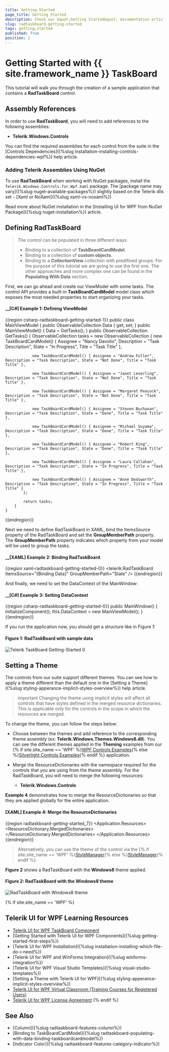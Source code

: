 ```yaml
---
title: Getting Started
page_title: Getting Started
description: Check our &quot;Getting Started&quot; documentation article for the RadTaskBoard {{ site.framework_name }} control.
slug: radtaskboard-getting-started
tags: getting,started
published: True
position: 2
---
```


# Getting Started with {{ site.framework_name }} TaskBoard

This tutorial will walk you through the creation of a sample application that contains a __RadTaskBoard__ control.

## Assembly References

In order to use __RadTaskBoard__, you will need to add references to the following assemblies:

* __Telerik.Windows.Controls__

You can find the required assemblies for each control from the suite in the [Controls Dependencies]({%slug installation-installing-controls-dependencies-wpf%}) help article.

### Adding Telerik Assemblies Using NuGet

To use __RadTaskBoard__ when working with NuGet packages, install the `Telerik.Windows.Controls.for.Wpf.Xaml` package. The [package name may vary]({%slug nuget-available-packages%}) slightly based on the Telerik dlls set - [Xaml or NoXaml]({%slug xaml-vs-noxaml%})

Read more about NuGet installation in the [Installing UI for WPF from NuGet Package]({%slug nuget-installation%}) article.

## Defining RadTaskBoard

> The control can be populated in three different ways. 
> * Binding to a collection of __TaskBoardCardModel__.
> * Binding to a collection of __custom objects__.
> * Binding to a __CollectionView__ collection with predifined groups. 
> For the purpose of this tutorial we are going to use the first one. The other approaches and more complex one can be found in the __Populating With Data__ section.

First, we can go ahead and create our ViewModel with some tasks. The control API provides a built-in __TaskBoardCardModel__ model class which exposes the most needed properties to start organizing your tasks.

#### __[C#] Example 1: Defining ViewModel
{{region csharp-radtaskboard-getting-started-1}}
    public class MainViewModel
	{
		public ObservableCollection<TaskBoardCardModel> Data { get; set; }
		public MainViewModel()
		{
			Data = GetTasks();
		}
		public ObservableCollection<TaskBoardCardModel> GetTasks()
		{
			ObservableCollection<TaskBoardCardModel> tasks = new ObservableCollection<TaskBoardCardModel>
			{
				new TaskBoardCardModel() { Assignee = "Nancy Davolio", Description = "Task Description", State = "In Progress", Title = "Task Title" },

				new TaskBoardCardModel() { Assignee = "Andrew Fuller", Description = "Task Description", State = "Not Done", Title = "Task Title" },

				new TaskBoardCardModel() { Assignee = "Janet Leverling", Description = "Task Description", State = "Not Done", Title = "Task Title" },

				new TaskBoardCardModel() { Assignee = "Margaret Peacock", Description = "Task Description", State = "Not Done", Title = "Task Title" },

				new TaskBoardCardModel() { Assignee = "Steven Buchanan", Description = "Task Description", State = "Done", Title = "Task Title" },

				new TaskBoardCardModel() { Assignee = "Michael Suyama", Description = "Task Description", State = "Done", Title = "Task Title" },

				new TaskBoardCardModel() { Assignee = "Robert King", Description = "Task Description", State = "Done", Title = "Task Title" },

				new TaskBoardCardModel() { Assignee = "Laura Callahan", Description = "Task Description", State = "In Progress", Title = "Task Title" },

				new TaskBoardCardModel() { Assignee = "Anne Dodsworth", Description = "Task Description", State = "In Progress", Title = "Task Title" }
			};

			return tasks;
		}
	}
{{endregion}}

Next we need to define RadTaskBoard in XAML, bind the ItemsSource property of the RadTaskBoard and set the __GroupMemberPath__ property. The __GroupMemberPath__ property indicates which property from your model will be used to group the tasks.

#### __[XAML] Example 2: Binding RadTaskBoard
{{region xaml-radtaskboard-getting-started-0}}
    <telerik:RadTaskBoard ItemsSource="{Binding Data}" GroupMemberPath="State" />
{{endregion}}

And finally, we need to set the DataContext of the MainWindow:

#### __[C#] Example 3: Setting DataContext
{{region csharp-radtaskboard-getting-started-0}}
    public MainWindow() 
    { 
        InitializeComponent(); 
        this.DataContext = new MainViewModel(); 
    }
{{endregion}}

If you run the application now, you should get a structure like in Figure 1:
#### Figure 1: RadTaskBoard with sample data
![Telerik TaskBoard Getting-Started 0](images/getting_started_1.png)

## Setting a Theme

The controls from our suite support different themes. You can see how to apply a theme different than the default one in the [Setting a Theme]({%slug styling-apperance-implicit-styles-overview%}) help article.

>important Changing the theme using implicit styles will affect all controls that have styles defined in the merged resource dictionaries. This is applicable only for the controls in the scope in which the resources are merged. 

To change the theme, you can follow the steps below:

* Choose between the themes and add reference to the corresponding theme assembly (ex: **Telerik.Windows.Themes.Windows8.dll**). You can see the different themes applied in the **Theming** examples from our {% if site.site_name == 'WPF' %}[WPF Controls Examples](https://demos.telerik.com/wpf/){% else %}[Silverlight Controls Examples](https://demos.telerik.com/silverlight/#Slider/Theming){% endif %} application.

* Merge the ResourceDictionaries with the namespace required for the controls that you are using from the theme assembly. For the RadTaskBoard, you will need to merge the following resources:

	* __Telerik.Windows.Controls__

__Example 4__ demonstrates how to merge the ResourceDictionaries so that they are applied globally for the entire application.

#### __[XAML] Example 4: Merge the ResourceDictionaries__  
{{region radtaskboard-getting-started_7}}
	<Application.Resources>
		<ResourceDictionary>
			<ResourceDictionary.MergedDictionaries>
				<ResourceDictionary Source="/Telerik.Windows.Themes.Windows8;component/Themes/System.Windows.xaml"/>
				<ResourceDictionary Source="/Telerik.Windows.Themes.Windows8;component/Themes/Telerik.Windows.Controls.xaml"/>
			</ResourceDictionary.MergedDictionaries>
		</ResourceDictionary>
	</Application.Resources>
{{endregion}}

>Alternatively, you can use the theme of the control via the {% if site.site_name == 'WPF' %}[StyleManager](https://docs.telerik.com/devtools/wpf/styling-and-appearance/stylemanager/common-styling-apperance-setting-theme-wpf){% else %}[StyleManager](https://docs.telerik.com/devtools/silverlight/styling-and-appearance/stylemanager/common-styling-apperance-setting-theme){% endif %}.

__Figure 2__ shows a RadTaskBoard with the **Windows8** theme applied.

#### __Figure 2: RadTaskBoard with the Windows8 theme__
![RadTaskBoard with Windows8 theme](images/RadTaskBoard-setting-theme.png)

{% if site.site_name == 'WPF' %}
## Telerik UI for WPF Learning Resources

* [Telerik UI for WPF TaskBoard Component](https://www.telerik.com/products/wpf/task-board.aspx)
* [Getting Started with Telerik UI for WPF Components]({%slug getting-started-first-steps%})
* [Telerik UI for WPF Installation]({%slug installation-installing-which-file-do-i-need%})
* [Telerik UI for WPF and WinForms Integration]({%slug winforms-integration%})
* [Telerik UI for WPF Visual Studio Templates]({%slug visual-studio-templates%})
* [Setting a Theme with Telerik UI for WPF]({%slug styling-apperance-implicit-styles-overview%})
* [Telerik UI for WPF Virtual Classroom (Training Courses for Registered Users)](https://learn.telerik.com/learn/course/external/view/elearning/16/telerik-ui-for-wpf) 
* [Telerik UI for WPF License Agreement](https://www.telerik.com/purchase/license-agreement/wpf-dlw-s)
{% endif %}

## See Also
 * [Column]({%slug radtaskboard-features-column%})
 * [Binding to TaskBoardCardModel]({%slug radtaskboard-populating-with-data-binding-taskboardcardmodel%})
 * [Indicator Color]({%slug radtaskboard-features-category-indicator%})
